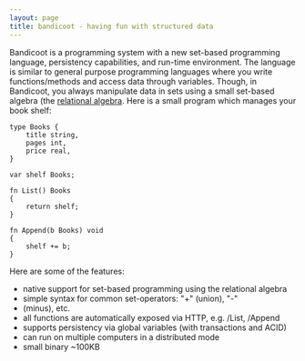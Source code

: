 ```yaml
---
layout: page
title: bandicoot - having fun with structured data
---
```


Bandicoot is a programming system with a new set-based programming language,
persistency capabilities, and run-time environment. The language is similar to
general purpose programming languages where you write functions/methods and
access data through variables. Though, in Bandicoot, you always manipulate data
in sets using a small set-based algebra (the [relational
algebra](http://bandilab.org/bandicoot-algebra.pdf). Here is a small program
which manages your book shelf:

    type Books {
        title string,
        pages int,
        price real,
    }
    
    var shelf Books;
    
    fn List() Books
    {
        return shelf;
    }
    
    fn Append(b Books) void
    {
        shelf += b;
    }

Here are some of the features:
* native support for set-based programming using the relational algebra
* simple syntax for common set-operators: &quot;+&quot; (union), &quot;-&quot;
* (minus), etc.
* all functions are automatically exposed via HTTP, e.g. /List, /Append
* supports persistency via global variables (with transactions and ACID)
* can run on multiple computers in a distributed mode
* small binary ~100KB
